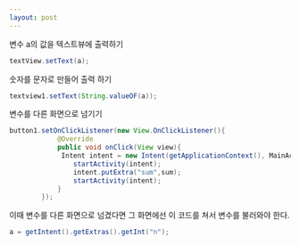 ```yaml
---
layout: post
---
```

변수 a의 값을 텍스트뷰에 출력하기
```java
textView.setText(a);
```

숫자를 문자로 만들어 출력 하기
```java
textview1.setText(String.valueOF(a));
```

변수를 다른 화면으로 넘기기
```java
button1.setOnClickListener(new View.OnClickListener(){
            @Override
            public void onClick(View view){
             Intent intent = new Intent(getApplicationContext(), MainActivity2.class);
                startActivity(intent);
                intent.putExtra("sum",sum);
                startActivity(intent);
            }
        });
```

이때 변수를 다른 화면으로 넘겼다면 그 화면에선 이 코드를 쳐서 변수를 불러와야 한다.
```java
a = getIntent().getExtras().getInt("n");
```